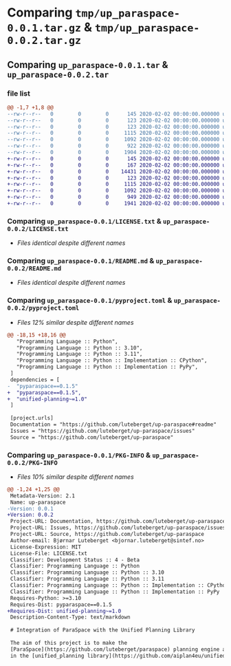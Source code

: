 # Comparing `tmp/up_paraspace-0.0.1.tar.gz` & `tmp/up_paraspace-0.0.2.tar.gz`

## Comparing `up_paraspace-0.0.1.tar` & `up_paraspace-0.0.2.tar`

### file list

```diff
@@ -1,7 +1,8 @@
--rw-r--r--   0        0        0      145 2020-02-02 00:00:00.000000 up_paraspace-0.0.1/src/up_paraspace/__about__.py
--rw-r--r--   0        0        0      123 2020-02-02 00:00:00.000000 up_paraspace-0.0.1/src/up_paraspace/__init__.py
--rw-r--r--   0        0        0      123 2020-02-02 00:00:00.000000 up_paraspace-0.0.1/tests/__init__.py
--rw-r--r--   0        0        0     1115 2020-02-02 00:00:00.000000 up_paraspace-0.0.1/LICENSE.txt
--rw-r--r--   0        0        0     1092 2020-02-02 00:00:00.000000 up_paraspace-0.0.1/README.md
--rw-r--r--   0        0        0      922 2020-02-02 00:00:00.000000 up_paraspace-0.0.1/pyproject.toml
--rw-r--r--   0        0        0     1904 2020-02-02 00:00:00.000000 up_paraspace-0.0.1/PKG-INFO
+-rw-r--r--   0        0        0      145 2020-02-02 00:00:00.000000 up_paraspace-0.0.2/src/up_paraspace/__about__.py
+-rw-r--r--   0        0        0      167 2020-02-02 00:00:00.000000 up_paraspace-0.0.2/src/up_paraspace/__init__.py
+-rw-r--r--   0        0        0    14431 2020-02-02 00:00:00.000000 up_paraspace-0.0.2/src/up_paraspace/up_paraspace.py
+-rw-r--r--   0        0        0      123 2020-02-02 00:00:00.000000 up_paraspace-0.0.2/tests/__init__.py
+-rw-r--r--   0        0        0     1115 2020-02-02 00:00:00.000000 up_paraspace-0.0.2/LICENSE.txt
+-rw-r--r--   0        0        0     1092 2020-02-02 00:00:00.000000 up_paraspace-0.0.2/README.md
+-rw-r--r--   0        0        0      949 2020-02-02 00:00:00.000000 up_paraspace-0.0.2/pyproject.toml
+-rw-r--r--   0        0        0     1941 2020-02-02 00:00:00.000000 up_paraspace-0.0.2/PKG-INFO
```

### Comparing `up_paraspace-0.0.1/LICENSE.txt` & `up_paraspace-0.0.2/LICENSE.txt`

 * *Files identical despite different names*

### Comparing `up_paraspace-0.0.1/README.md` & `up_paraspace-0.0.2/README.md`

 * *Files identical despite different names*

### Comparing `up_paraspace-0.0.1/pyproject.toml` & `up_paraspace-0.0.2/pyproject.toml`

 * *Files 12% similar despite different names*

```diff
@@ -18,15 +18,16 @@
   "Programming Language :: Python",
   "Programming Language :: Python :: 3.10",
   "Programming Language :: Python :: 3.11",
   "Programming Language :: Python :: Implementation :: CPython",
   "Programming Language :: Python :: Implementation :: PyPy",
 ]
 dependencies = [
-  "pyparaspace==0.1.5"
+  "pyparaspace==0.1.5",
+  "unified-planning~=1.0"
 ]
 
 [project.urls]
 Documentation = "https://github.com/luteberget/up-paraspace#readme"
 Issues = "https://github.com/luteberget/up-paraspace/issues"
 Source = "https://github.com/luteberget/up-paraspace"
```

### Comparing `up_paraspace-0.0.1/PKG-INFO` & `up_paraspace-0.0.2/PKG-INFO`

 * *Files 10% similar despite different names*

```diff
@@ -1,24 +1,25 @@
 Metadata-Version: 2.1
 Name: up-paraspace
-Version: 0.0.1
+Version: 0.0.2
 Project-URL: Documentation, https://github.com/luteberget/up-paraspace#readme
 Project-URL: Issues, https://github.com/luteberget/up-paraspace/issues
 Project-URL: Source, https://github.com/luteberget/up-paraspace
 Author-email: Bjørnar Luteberget <bjornar.luteberget@sintef.no>
 License-Expression: MIT
 License-File: LICENSE.txt
 Classifier: Development Status :: 4 - Beta
 Classifier: Programming Language :: Python
 Classifier: Programming Language :: Python :: 3.10
 Classifier: Programming Language :: Python :: 3.11
 Classifier: Programming Language :: Python :: Implementation :: CPython
 Classifier: Programming Language :: Python :: Implementation :: PyPy
 Requires-Python: >=3.10
 Requires-Dist: pyparaspace==0.1.5
+Requires-Dist: unified-planning~=1.0
 Description-Content-Type: text/markdown
 
 # Integration of ParaSpace with the Unified Planning Library
 
 The aim of this project is to make the
 [ParaSpace](https://github.com/luteberget/paraspace) planning engine available
 in the [unified_planning library](https://github.com/aiplan4eu/unified-planning)
```

